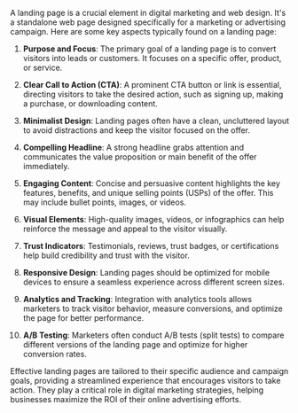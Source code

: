 A landing page is a crucial element in digital marketing and web design. It's a standalone web page designed specifically for a marketing or advertising campaign. Here are some key aspects typically found on a landing page:

1. **Purpose and Focus**: The primary goal of a landing page is to convert visitors into leads or customers. It focuses on a specific offer, product, or service.

2. **Clear Call to Action (CTA)**: A prominent CTA button or link is essential, directing visitors to take the desired action, such as signing up, making a purchase, or downloading content.

3. **Minimalist Design**: Landing pages often have a clean, uncluttered layout to avoid distractions and keep the visitor focused on the offer. 

4. **Compelling Headline**: A strong headline grabs attention and communicates the value proposition or main benefit of the offer immediately.

5. **Engaging Content**: Concise and persuasive content highlights the key features, benefits, and unique selling points (USPs) of the offer. This may include bullet points, images, or videos.

6. **Visual Elements**: High-quality images, videos, or infographics can help reinforce the message and appeal to the visitor visually.

7. **Trust Indicators**: Testimonials, reviews, trust badges, or certifications help build credibility and trust with the visitor.

8. **Responsive Design**: Landing pages should be optimized for mobile devices to ensure a seamless experience across different screen sizes.

9. **Analytics and Tracking**: Integration with analytics tools allows marketers to track visitor behavior, measure conversions, and optimize the page for better performance.

10. **A/B Testing**: Marketers often conduct A/B tests (split tests) to compare different versions of the landing page and optimize for higher conversion rates.

Effective landing pages are tailored to their specific audience and campaign goals, providing a streamlined experience that encourages visitors to take action. They play a critical role in digital marketing strategies, helping businesses maximize the ROI of their online advertising efforts.

